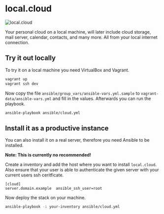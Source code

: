 # local.cloud

![local.cloud](https://upload.wikimedia.org/wikipedia/commons/thumb/9/95/Cartoon_cloud.svg/320px-Cartoon_cloud.svg.png)

Your personal cloud on a local machine, will later include cloud storage, mail server, calendar, contacts, and many more. All from your local internet connection.

## Try it out locally

To try it on a local machine you need VirtualBox and Vagrant.

```bash
vagrant up
vagrant ssh dev
```

Now copy the file `ansible/group_vars/ansible-vars.yml.sample` to `vagrant-data/ansible-vars.yml` and fill in the values. Afterwards you can run the playbook.

```bash
ansible-playbook ansible/cloud.yml
```

## Install it as a productive instance

You can also install it on a real server, therefore you need Ansible to be installed.

**Note: This is currently no recommended!**

Create a inventory and add the host where you want to install `local.cloud`. Also ensure that your user is able to authenticate the given server with your current users ssh ceritficate.

```
[cloud]
server.domain.example  ansible_ssh_user=root
```

Now deploy the stack on your machine.

```bash
ansible-playbook -i your-inventory ansible/cloud.yml
```
